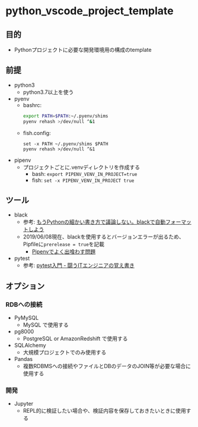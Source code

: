 # python_vscode_project_template

## 目的
- Pythonプロジェクトに必要な開発環境用の構成のtemplate

## 前提
- python3
    - python3.7以上を使う
- pyenv
    - bashrc:
      ```bash
      export PATH=$PATH:~/.pyenv/shims
      pyenv rehash >/dev/null ^&1
      ```
    - fish.config:
      ```fish
      set -x PATH ~/.pyenv/shims $PATH
      pyenv rehash >/dev/null ^&1
      ```
- pipenv
    - プロジェクトごとに.venvディレクトリを作成する
        - bash: `export PIPENV_VENV_IN_PROJECT=true`
        - fish: `set -x PIPENV_VENV_IN_PROJECT true`

## ツール
- black
    - 参考: [もうPythonの細かい書き方で議論しない。blackで自動フォーマットしよう](https://blog.hirokiky.org/entry/2019/06/03/202745)
    - 2019/06/08現在、blackを使用するとバージョンエラーが出るため、Pipfileに`prerelease = true`を記載
        - [Pipenvでよく出喰わす問題](https://pipenv-ja.readthedocs.io/ja/translate-ja/diagnose.html)
- pytest
    - 参考: [pytest入門 - 闘うITエンジニアの覚え書き](https://www.magata.net/memo/index.php?pytest%C6%FE%CC%E7)

## オプション
### RDBへの接続
- PyMySQL
    - MySQL で使用する
- pg8000
    - PostgreSQL or AmazonRedshift で使用する
- SQLAlchemy
    - 大規模プロジェクトでのみ使用する
- Pandas
    - 複数RDBMSへの接続やファイルとDBのデータのJOIN等が必要な場合に使用する

### 開発
- Jupyter
    - REPL的に検証したい場合や、検証内容を保存しておきたいときに使用する
